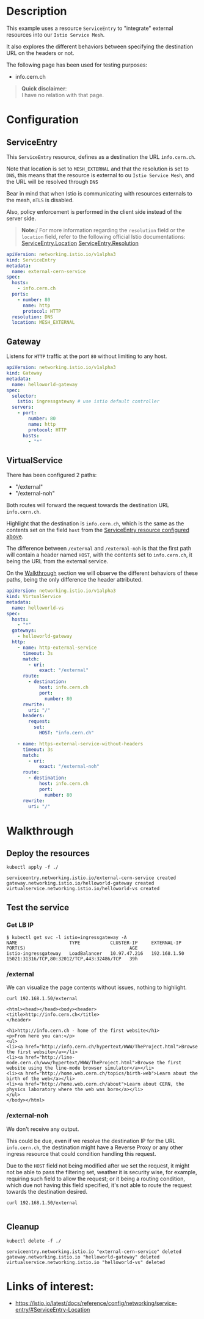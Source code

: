 # Description

This example uses a resource `ServiceEntry` to "integrate" external resources into our `Istio Service Mesh`.

It also explores the different behaviors between specifying the destination URL on the headers or not.

The following page has been used for testing purposes:

- info.cern.ch

> **Quick disclaimer**:\
> I have no relation with that page.

# Configuration

## ServiceEntry

This `ServiceEntry` resource, defines as a destination the URL `info.cern.ch`.

Note that location is set to `MESH_EXTERNAL` and that the resolution is set to `DNS`, this means that the resource is external to ou `Istio Service Mesh`, and the URL will be resolved through `DNS`

Bear in mind that when Istio is communicating with resources externals to the mesh, `mTLS` is disabled.

Also, policy enforcement is performed in the client side instead of the server side.

> **Note:**/
> For more information regarding the `resolution` field or the `location` field, refer to the following official Istio documentations:
> [ServiceEntry.Location](https://istio.io/latest/docs/reference/config/networking/service-entry/#ServiceEntry-Location)
> [ServiceEntry.Resolution](https://istio.io/latest/docs/reference/config/networking/service-entry/#ServiceEntry-Resolution)

```yaml
apiVersion: networking.istio.io/v1alpha3
kind: ServiceEntry
metadata:
  name: external-cern-service
spec:
  hosts:
    - info.cern.ch
  ports:
    - number: 80
      name: http
      protocol: HTTP
  resolution: DNS
  location: MESH_EXTERNAL
```

## Gateway

Listens for `HTTP` traffic at the port `80` without limiting to any host.

```yaml
apiVersion: networking.istio.io/v1alpha3
kind: Gateway
metadata:
  name: helloworld-gateway
spec:
  selector:
    istio: ingressgateway # use istio default controller
  servers:
    - port:
        number: 80
        name: http
        protocol: HTTP
      hosts:
        - "*"
```


## VirtualService

There has been configured 2 paths:

- "/external"
- "/external-noh"

Both routes will forward the request towards the destination URL `info.cern.ch`.

Highlight that the destination is `info.cern.ch`, which is the same as the contents set on the field `host` from the [ServiceEntry resource configured above](#serviceentry).

The difference between `/external` and `/external-noh` is that the first path will contain a header named `HOST`, with the contents set to `info.cern.ch`, it being the URL from the external service.

On the [Walkthrough](#walkthrough) section we will observe the different behaviors of these paths, being the only difference the header attributed.

```yaml
apiVersion: networking.istio.io/v1alpha3
kind: VirtualService
metadata:
  name: helloworld-vs
spec:
  hosts:
    - "*"
  gateways:
    - helloworld-gateway
  http:
    - name: http-external-service
      timeout: 3s
      match:
        - uri:
            exact: "/external"
      route:
        - destination:
            host: info.cern.ch
            port:
              number: 80
      rewrite:
        uri: "/"
      headers:
        request:
          set:
            HOST: "info.cern.ch"

    - name: https-external-service-without-headers
      timeout: 3s
      match:
        - uri:
            exact: "/external-noh"
      route:
        - destination:
            host: info.cern.ch
            port:
              number: 80
      rewrite:
        uri: "/"
```

# Walkthrough

## Deploy the resources

```shell
kubectl apply -f ./
```
```text
serviceentry.networking.istio.io/external-cern-service created
gateway.networking.istio.io/helloworld-gateway created
virtualservice.networking.istio.io/helloworld-vs created
```

## Test the service

### Get LB IP

```shell
$ kubectl get svc -l istio=ingressgateway -A
NAME                   TYPE           CLUSTER-IP     EXTERNAL-IP    PORT(S)                                      AGE
istio-ingressgateway   LoadBalancer   10.97.47.216   192.168.1.50   15021:31316/TCP,80:32012/TCP,443:32486/TCP   39h
```

### /external

We can visualize the page contents without issues, nothing to highlight.

```shell
curl 192.168.1.50/external
```
```text
<html><head></head><body><header>
<title>http://info.cern.ch</title>
</header>

<h1>http://info.cern.ch - home of the first website</h1>
<p>From here you can:</p>
<ul>
<li><a href="http://info.cern.ch/hypertext/WWW/TheProject.html">Browse the first website</a></li>
<li><a href="http://line-mode.cern.ch/www/hypertext/WWW/TheProject.html">Browse the first website using the line-mode browser simulator</a></li>
<li><a href="http://home.web.cern.ch/topics/birth-web">Learn about the birth of the web</a></li>
<li><a href="http://home.web.cern.ch/about">Learn about CERN, the physics laboratory where the web was born</a></li>
</ul>
</body></html>
```

### /external-noh

We don't receive any output.

This could be due, even if we resolve the destination IP for the URL `info.cern.ch`, the destination might have a Reverse Proxy or any other ingress resource that could condition handling this request.

Due to the `HOST` field not being modified after we set the request, it might not be able to pass the filtering set, weather it is security wise, for example, requiring such field to allow the request; or it being a routing condition, which due not having this field specified, it's not able to route the request towards the destination desired.

```shell
curl 192.168.1.50/external
```
```text
```

## Cleanup

```shell
kubectl delete -f ./
```
```text
serviceentry.networking.istio.io "external-cern-service" deleted
gateway.networking.istio.io "helloworld-gateway" deleted
virtualservice.networking.istio.io "helloworld-vs" deleted
```

# Links of interest:

- https://istio.io/latest/docs/reference/config/networking/service-entry/#ServiceEntry-Location

